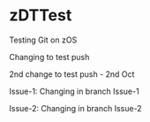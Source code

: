 # zDTTest
Testing Git on zOS

Changing to test push

2nd change to test push - 2nd Oct

Issue-1:
Changing in branch Issue-1

Issue-2:
Changing in branch Issue-2
